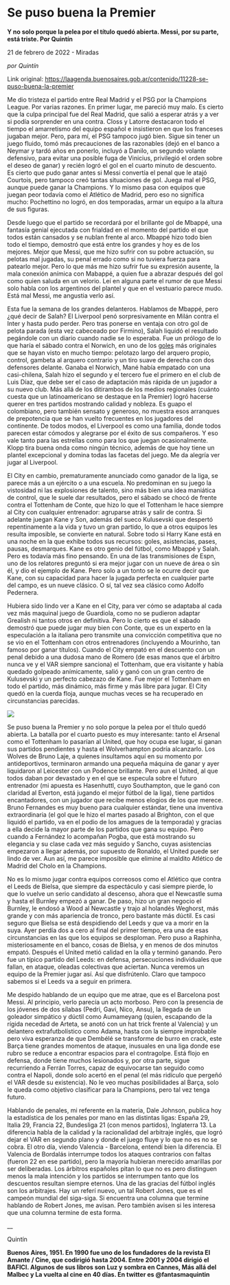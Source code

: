 # Se puso buena la Premier

**Y no solo porque la pelea por el título quedó abierta. Messi, por su parte, está triste. Por Quintín**

21 de febrero de 2022 - Miradas

_por Quintín_

Link original: https://laagenda.buenosaires.gob.ar/contenido/11228-se-puso-buena-la-premier



Me dio tristeza el partido entre Real Madrid y el PSG por la Champions League. Por varias razones. En primer lugar, me pareció muy malo. Es cierto que la culpa principal fue del Real Madrid, que salió a esperar atrás y a ver si podía sorprender en una contra. Closs y Latorre destacaron todo el tiempo el amarretismo del equipo español e insistieron en que los franceses jugaban mejor. Pero, para mí, el PSG tampoco jugó bien. Sigue sin tener un juego fluido, tomó más precauciones de las razonables (dejó en el banco a Neymar y tardó años en ponerlo, incluyó a Danilo, un segundo volante defensivo, para evitar una posible fuga de Vinicius, privilegió el orden sobre el deseo de ganar) y recién logró el gol en el cuarto minuto de descuento. Es cierto que pudo ganar antes si Messi convertía el penal que le atajó Courtois, pero tampoco creó tantas situaciones de gol. Juega mal el PSG, aunque puede ganar la Champions. Y lo mismo pasa con equipos que juegan peor todavía como el Atlético de Madrid, pero eso no significa mucho: Pochettino no logró, en dos temporadas, armar un equipo a la altura de sus figuras.




Desde luego que el partido se recordará por el brillante gol de Mbappé, una fantasía genial ejecutada con frialdad en el momento del partido el que todos están cansados y se nublan frente al arco. Mbappé hizo todo bien todo el tiempo, demostró que está entre los grandes y hoy es de los mejores. Mejor que Messi, que me hizo sufrir con su pobre actuación, su pelotas mal jugadas, su penal errado como si no tuviera fuerza para patearlo mejor. Pero lo que más me hizo sufrir fue su expresión ausente, la mala conexión anímica con Mabappé, a quien fue a abrazar después del gol como quien saluda en un velorio. Leí en alguna parte el rumor de que Messi solo habla con los argentinos del plantel y que en el vestuario parece mudo. Está mal Messi, me angustia verlo así.




Esta fue la semana de los grandes delanteros. Hablamos de Mbappé, pero ¿qué decir de Salah? El Liverpool penó sorpresivamente en Milán contra el Inter y hasta pudo perder. Pero tras ponerse en ventaja con otro gol de pelota parada (esta vez cabeceado por Firmino), Salah liquidó el resultado pegándole con un diario cuando nadie se lo esperaba. Fue un prólogo de lo que haría el sábado contra el Norwich, en uno de los [goles](https://www.espn.com.ar/video/clip/_/id/9955025) más originales que se hayan visto en mucho tiempo: pelotazo largo del arquero propio, control, gambeta al arquero contrario y un tiro suave de derecha con dos defensores delante. Ganaba el Norwich, Mané había empatado con una casi-chilena, Salah hizo el segundo y el tercero fue el primero en el club de Luis Díaz, que debe ser el caso de adaptación más rápida de un jugador a su nuevo club. Más allá de los ditirambos de los medios regionales (cuánto cuesta que un latinoamericano se destaque en la Premier) logró hacerse querer en tres partidos mostrando calidad y nobleza. Es guapo el colombiano, pero también sensato y generoso, no muestra esos arranques de prepotencia que se han vuelto frecuentes en los jugadores del continente. De todos modos, el Liverpool es como una familia, donde todos parecen estar cómodos y alegrarse por el éxito de sus compañeros. Y eso vale tanto para las estrellas como para los que juegan ocasionalmente. Klopp tira buena onda como ningún técnico, además de que hoy tiene un plantel excepcional y domina todas las facetas del juego. Me da alegría ver jugar al Liverpool.




El City en cambio, prematuramente anunciado como ganador de la liga, se parece más a un ejército o a una escuela. No predominan en su juego la vistosidad ni las explosiones de talento, sino más bien una idea maniática de control, que le suele dar resultados, pero el sábado se chocó de frente contra el Tottenham de Conte, que hizo lo que el Tottenham le hace siempre al City con cualquier entrenador: agruparse atrás y salir de contra. Si adelante juegan Kane y Son, además del sueco Kulusevski que despertó repentinamente a la vida y tuvo un gran partido, lo que a otros equipos les resulta imposible, se convierte en natural. Sobre todo si Harry Kane está en una noche en la que exhibe todos sus recursos: goles, asistencias, pases, pausas, desmarques. Kane es otro genio del fútbol, como Mbappé y Salah. Pero es todavía más fino pensando. En una de las transmisiones de Espn, uno de los relatores preguntó si era mejor jugar con un nueve de área o sin él, y dio el ejemplo de Kane. Pero solo a un tonto se le ocurre decir que Kane, con su capacidad para hacer la jugada perfecta en cualquier parte del campo, es un nueve clásico. O sí, tal vez sea clásico como Adolfo Pedernera.




Hubiera sido lindo ver a Kane en el City, para ver cómo se adaptaba al cada vez más maquinal juego de Guardiola, como no se pudieron adaptar Grealish ni tantos otros en definitiva. Pero lo cierto es que el sábado demostró que puede jugar muy bien con Conte, que es un experto en la especulación a la italiana pero transmite una convicción competitiva que no se vio en el Tottenham con otros entrenadores (incluyendo a Mourinho, tan famoso por ganar títulos). Cuando el City empató en el descuento con un penal debido a una dudosa mano de Romero (de esas manos que el árbitro nunca ve y el VAR siempre sanciona) el Tottenham, que era visitante y había quedado golpeado anímicamente, salió y ganó con un gran centro de Kulusevski y un perfecto cabezazo de Kane. Fue mejor el Tottenham en todo el partido, más dinámico, más firme y más libre para jugar. El City quedó en la cuerda floja, aunque muchas veces se ha recuperado en circunstancias parecidas.




[![](https://img.youtube.com/vi/9HETegbYI7I/0.jpg)](https://www.youtube.com/watch?v=9HETegbYI7I)




Se puso buena la Premier y no solo porque la pelea por el título quedó abierta. La batalla por el cuarto puesto es muy interesante: tanto el Arsenal como el Tottenham lo pasarían al United, que hoy ocupa ese lugar, si ganan sus partidos pendientes y hasta el Wolverhampton podría alcanzarlo. Los Wolves de Bruno Laje, a quienes insultamos aquí en su momento por antideportivos, terminaron armando una pequeña máquina de ganar y ayer liquidaron al Leicester con un Podence brillante. Pero aun el United, al que todos daban por devastado y en el que se especula sobre el futuro entrenador (mi apuesta es Hasenhuttl, cuyo Southampton, que le ganó con claridad al Everton, está jugando el mejor fútbol de la liga), tiene partidos encantadores, con un jugador que recibe menos elogios de los que merece. Bruno Fernandes es muy bueno para cualquier estándar, tiene una inventiva extraordinaria (el gol que le hizo el martes pasado al Brighton, con el que liquidó el partido, va en el podio de los amagues de la temporada) y gracias a ella decide la mayor parte de los partidos que gana su equipo. Pero cuando a Fernández lo acompañan Pogba, que está mostrando su elegancia y su clase cada vez más seguido y Sancho, cuyas asistencias empezaron a llegar además, por supuesto de Ronaldo, el United puede ser lindo de ver. Aun así, me parece imposible que elimine al maldito Atlético de Madrid del Cholo en la Champions.




No es lo mismo jugar contra equipos correosos como el Atlético que contra el Leeds de Bielsa, que siempre da espectáculo y casi siempre pierde, lo que lo vuelve un serio candidato al descenso, ahora que el Newcastle suma y hasta el Burnley empezó a ganar. De paso, hizo un gran negocio el Burnley, le endosó a Wood al Newcastle y trajo al holandés Weghorst, más grande y con más apariencia de tronco, pero bastante más dúctil. Es casi seguro que Bielsa se está despidiendo del Leeds y que va a morir en la suya. Ayer perdía dos a cero al final del primer tiempo, era una de esas circunstancias en las que los equipos se desploman. Pero puso a Raphinha, misteriosamente en el banco, cosas de Bielsa, y en menos de dos minutos empató. Después el United metió calidad en la olla y terminó ganando. Pero fue un típico partido del Leeds: en defensa, persecuciones individuales que fallan, en ataque, oleadas colectivas que aciertan. Nunca veremos un equipo de la Premier jugar así. Así que disfrútenlo. Claro que tampoco sabemos si el Leeds va a seguir en primera.




Me despido hablando de un equipo que me atrae, que es el Barcelona post Messi. Al principio, verlo parecía un acto morboso. Pero con la presencia de los jóvenes de dos sílabas (Pedri, Gavi, Nico, Ansu), la llegada de un goleador simpático y dúctil como Aumameyang (quien, escapando de la rígida necedad de Arteta, se anotó con un hat trick frente al Valencia) y un delantero extrafutbolístico como Adama, hasta con la siempre improbable pero viva esperanza de que Dembélé se transforme de burro en crack, este Barça tiene grandes momentos de ataque, inusuales en una liga donde ese rubro se reduce a encontrar espacios para el contragolpe. Está flojo en defensa, donde tiene muchos lesionados y, por otra parte, sigue recurriendo a Ferrán Torres, capaz de equivocarse tan seguido como contra el Napoli, donde solo acertó en el penal (el más ridículo que pergeñó el VAR desde su existencia). No le veo muchas posibilidades al Barça, solo le queda como objetivo clasificar para la Champions, pero tal vez tenga futuro.




Hablando de penales, mi referente en la materia, Dale Johnson, publica hoy la estadística de los penales por mano en las distintas ligas: España 29, Italia 29, Francia 22, Bundesliga 21 (con menos partidos), Inglaterra 13. La diferencia habla de la calidad y la racionalidad del arbitraje inglés, que logró dejar el VAR en segundo plano y donde el juego fluye y lo que no es no se cobra. El otro día, viendo Valencia - Barcelona, entendí bien la diferencia. El Valencia de Bordalás interrumpe todos los ataques contrarios con faltas (fueron 22 en ese partido), pero la mayoría hubieran merecido amarillas por ser deliberadas. Los árbitros españoles pitan lo que no es pero distinguen menos la mala intención y los partidos se interrumpen tanto que los descuentos resultan siempre eternos. Una de las gracias del fútbol inglés son los arbitrajes. Hay un referí nuevo, un tal Robert Jones, que es el campeón mundial del siga-siga. Si encuentra una columna que termine hablando de Robert Jones, me avisan. Pero también avisen si les interesa que una columna termine de esta forma.




\_\_




Quintín




**Buenos Aires, 1951. En 1990 fue uno de los fundadores de la revista El Amante / Cine, que codirigió hasta 2004. Entre 2001 y 2004 dirigió el BAFICI. Algunos de sus libros son Luz y sombra en Cannes, Más allá del Malbec y La vuelta al cine en 40 días. En twitter es @fantasmaquintin**



